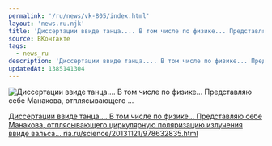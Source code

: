 ```yaml
---
permalink: '/ru/news/vk-805/index.html'
layout: 'news.ru.njk'
title: 'Диссертации ввиде танца.... В том числе по физике... Представляю себе Манакова, отплясывающего …'
source: ВКонтакте
tags:
  - news_ru
description: 'Диссертации ввиде танца.... В том числе по физике... Представляю себе Манакова, отплясывающего …'
updatedAt: 1385141304
---
```

![Диссертации ввиде танца.... В том числе по физике... Представляю себе Манакова, отплясывающего …](https://sun9-8.userapi.com/c6078/v6078833/5861/BVfjY5QBQ5w.jpg)

[Диссертации ввиде танца.... В том числе по физике... Представляю себе Манакова, отплясывающего циркулярную поляризацию излучения ввиде вальса... ria.ru/science/20131121/978632835.html](http://ria.ru/science/20131121/978632835.html)
